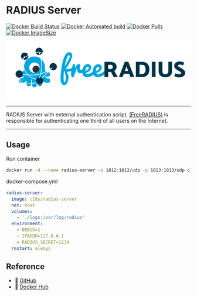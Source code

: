 # RADIUS Server

[![Docker Build Status](https://img.shields.io/docker/cloud/build/c18s/radius-server.svg)][dockerhub_build]
[![Docker Automated build](https://img.shields.io/docker/automated/c18s/radius-server.svg)][dockerhub]
[![Docker Pulls](https://img.shields.io/docker/pulls/c18s/radius-server.svg)][dockerhub]
[![Docker ImageSize](https://img.shields.io/microbadger/image-size/c18s/radius-server.svg)][dockerhub_tag]

![FreeRadius](https://raw.githubusercontent.com/c18s/Dockerfiles/master/radius-server/logo.png)

---

RADIUS Server with external authentication script, [(FreeRADIUS)][1] is responsible for authenticating one third of all users on the Internet.

---

## Usage

Run container

```bash
docker run -d --name radius-server -p 1812:1812/udp -p 1813:1813/udp c18s/radius-server
```

docker-compose.yml

```yaml
radius-server:
  image: c18s/radius-server
  net: host
  volumes:
    - './logs:/var/log/radius'
  environment:
    - DEBUG=1
    - IPADDR=127.0.0.1
    - RADIUS_SECRET=1234
  restart: always
```

## Reference

- 🐛 [GitHub][github]
- 🐳 [Docker Hub][dockerhub]

[1]: https://freeradius.org/
[dockerhub]: https://hub.docker.com/r/c18s/radius-server/
[dockerhub_tag]: https://hub.docker.com/r/c18s/radius-server/tags/
[dockerhub_build]: https://hub.docker.com/r/c18s/radius-server/builds/
[github]: https://github.com/c18s/Dockerfiles/tree/master/radius-server/
